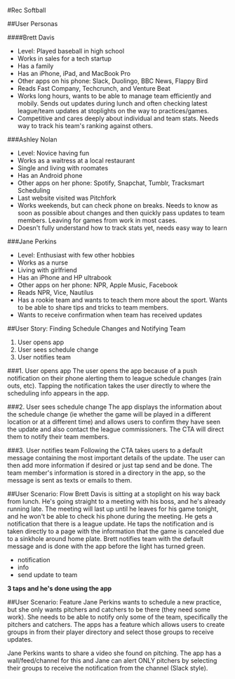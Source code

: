 #Rec Softball

##User Personas

####Brett Davis
- Level: Played baseball in high school
- Works in sales for a tech startup
- Has a family
- Has an iPhone, iPad, and MacBook Pro
- Other apps on his phone: Slack, Duolingo, BBC News, Flappy Bird
- Reads Fast Company, Techcrunch, and Venture Beat
- Works long hours, wants to be able to manage team efficiently and mobily. Sends out updates during lunch and often checking latest league/team updates at stoplights on the way to practices/games.
- Competitive and cares deeply about individual and team stats. Needs way to track his team's ranking against others.

###Ashley Nolan
- Level: Novice having fun
- Works as a waitress at a local restaurant
- Single and living with roomates
- Has an Android phone
- Other apps on her phone: Spotify, Snapchat, Tumblr, Tracksmart Scheduling
- Last website visited was Pitchfork
- Works weekends, but can check phone on breaks. Needs to know as soon as possible about changes and then quickly pass updates to team members. Leaving for games from work in most cases.
- Doesn't fully understand how to track stats yet, needs easy way to learn

###Jane Perkins
- Level: Enthusiast with few other hobbies
- Works as a nurse
- Living with girlfriend
- Has an iPhone and HP ultrabook
- Other apps on her phone: NPR, Apple Music, Facebook
- Reads NPR, Vice, Nautilus
- Has a rookie team and wants to teach them more about the sport. Wants to be able to share tips and tricks to team members.
- Wants to receive confirmation when team has received updates

##User Story: Finding Schedule Changes and Notifying Team

1. User opens app
2. User sees schedule change
3. User notifies team

###1. User opens app
The user opens the app because of a push notification on their phone alerting them to league schedule changes (rain outs, etc). Tapping the notification takes the user directly to where the scheduling info appears in the app.

###2. User sees schedule change
The app displays the information about the schedule change (ie whether the game will be played in a different location or at a different time) and allows users to confirm they have seen the update and also contact the league commissioners. The CTA will direct them to notify their team members.

###3. User notifies team
Following the CTA takes users to a default message containing the most important details of the update. The user can then add more information if desired or just tap send and be done. The team member's information is stored in a directory in the app, so the message is sent as texts or emails to them.

##User Scenario: Flow
Brett Davis is sitting at a stoplight on his way back from lunch. He's going straight to a meeting with his boss, and he's already running late. The meeting will last up until he leaves for his game tonight, and he won't be able to check his phone during the meeting. He gets a notification that there is a league update. He taps the notification and is taken directly to a page with the information that the game is canceled due to a sinkhole around home plate. Brett notifies team with the default message and is done with the app before the light has turned green.
- notification
- info
- send update to team

**3 taps and he's done using the app**

##User Scenario: Feature
Jane Perkins wants to schedule a new practice, but she only wants pitchers and catchers to be there (they need some work). She needs to be able to notify only some of the team, specifically the pitchers and catchers. The apps has a feature which allows users to create groups in from their player directory and select those groups to receive updates.

Jane Perkins wants to share a video she found on pitching. The app has a wall/feed/channel for this and Jane can alert ONLY pitchers by selecting their groups to receive the notification from the channel (Slack style).


